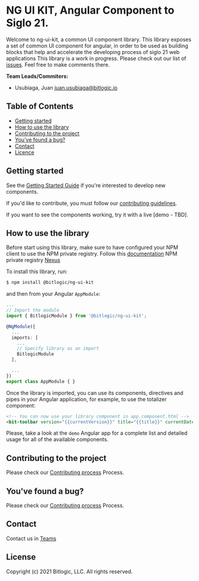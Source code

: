 # NG UI KIT, Angular Component to Siglo 21.

Welcome to ng-ui-kit, a common UI component library. This library exposes a set of common UI component for angular, in order to be used as building blocks that help and accelerate the developing process of siglo 21 web applications
This library is a work in progress. Please check out our list of
[issues](https://code.ues21.edu.ar/ui-lab/ng-ui-kit/-/issues). Feel free to make comments there.


**Team Leads/Commiters:**

- Usubiaga, Juan <juan.usubiaga@bitlogic.io>

## Table of Contents

- [Getting started](#getting-started)
- [How to use the library](#how-to-use-the-library)
- [Contributing to the project](#contributing-to-the-project)
- [You've found a bug?](#youve-found-a-bug)
- [Contact](#contact)
- [Licence](#licence)

## Getting started

See the [Getting Started Guide](GETTINGSTARTED.md) if you're interested to develop new components.

If you'd like to contribute, you must follow our [contributing guidelines](CONTRIBUTING.md).

If you want to see the components working, try it with a live [demo - TBD].


## How to use the library

Before start using this library, make sure to have configured your NPM client to use the NPM private registry. Follow this [documentation]()
NPM private registry [Nexus](https://nexus.uesiglo21.edu.ar/#browse/browse:npm-private:%40bitlogic)

To install this library, run:

```bash
$ npm install @bitlogic/ng-ui-kit
```

and then from your Angular `AppModule`:

```typescript
...
// Import the module
import { BitlogicModule } from '@bitlogic/ng-ui-kit';

@NgModule({
  ...
  imports: [
    ...
    // Specify library as an import
    BitlogicModule
  ],

  ...
})
export class AppModule { }
```

Once the library is imported, you can use its components, directives and pipes in your Angular application, for example, to use the totalizer component:

```html
<!-- You can now use your library component in app.component.html -->
<bit-toolbar version="{{currentVersion}}" title="{{title}}" currentDate="{{currentDate}}" (openProfile)="onOpenProfile()"></bit-toolbar>    
```

Please, take a look at the `demo` Angular app for a complete list and detailed usage for all of the available components.

## Contributing to the project

Please check our [Contributing process](CONTRIBUTING.md) Process.

## You've found a bug?

Please check our [Contributing process](CONTRIBUTING.md) Process.

## Contact

Contact us in [Teams]()

## License

Copyright (c) 2021 Bitlogic, LLC.  All rights reserved.
